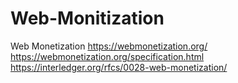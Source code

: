 # Web-Monitization
Web Monetization https://webmonetization.org/ https://webmonetization.org/specification.html  https://interledger.org/rfcs/0028-web-monetization/
